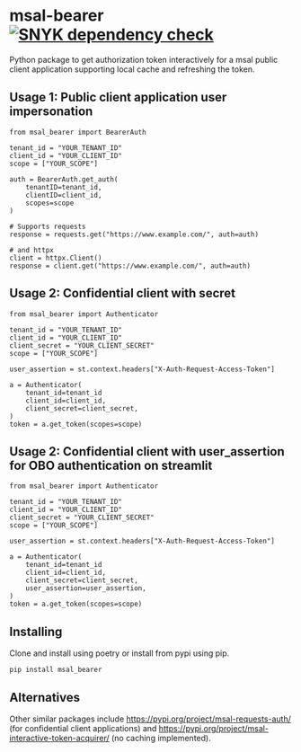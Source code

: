 # msal-bearer [![SNYK dependency check](https://github.com/equinor/msal-bearer/actions/workflows/snyk.yml/badge.svg)](https://github.com/equinor/msal-bearer/actions/workflows/snyk.yml)
Python package to get authorization token interactively for a msal public client application supporting local cache and refreshing the token.

## Usage 1: Public client application user impersonation


````
from msal_bearer import BearerAuth

tenant_id = "YOUR_TENANT_ID"
client_id = "YOUR_CLIENT_ID"
scope = ["YOUR_SCOPE"]

auth = BearerAuth.get_auth(
    tenantID=tenant_id,
    clientID=client_id,
    scopes=scope
)

# Supports requests
response = requests.get("https://www.example.com/", auth=auth)

# and httpx
client = httpx.Client()
response = client.get("https://www.example.com/", auth=auth)

````

## Usage 2: Confidential client with secret

````
from msal_bearer import Authenticator

tenant_id = "YOUR_TENANT_ID"
client_id = "YOUR_CLIENT_ID"
client_secret = "YOUR_CLIENT_SECRET"
scope = ["YOUR_SCOPE"]

user_assertion = st.context.headers["X-Auth-Request-Access-Token"]

a = Authenticator(
    tenant_id=tenant_id
    client_id=client_id,
    client_secret=client_secret,
)
token = a.get_token(scopes=scope)

````

## Usage 2: Confidential client with user_assertion for OBO authentication on streamlit

````
from msal_bearer import Authenticator

tenant_id = "YOUR_TENANT_ID"
client_id = "YOUR_CLIENT_ID"
client_secret = "YOUR_CLIENT_SECRET"
scope = ["YOUR_SCOPE"]

user_assertion = st.context.headers["X-Auth-Request-Access-Token"]

a = Authenticator(
    tenant_id=tenant_id
    client_id=client_id,
    client_secret=client_secret,
    user_assertion=user_assertion,
)
token = a.get_token(scopes=scope)

````

## Installing
Clone and install using poetry or install from pypi using pip. 

````
pip install msal_bearer
````


## Alternatives
Other similar packages include https://pypi.org/project/msal-requests-auth/ (for confidential client applications) and https://pypi.org/project/msal-interactive-token-acquirer/ (no caching implemented).

